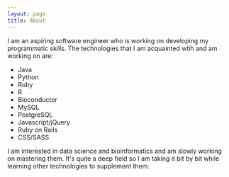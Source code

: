 ```yaml
---
layout: page
title: About
---
```


I am an aspiring software engineer who is working on developing my programmatic skills. The technologies that I am acquainted wtih and am working on are:
* Java
* Python
* Ruby
* R
* Bioconductor
* MySQL
* PostgreSQL
* Javascript/jQuery
* Ruby on Rails
* CSS/SASS

I am interested in data science and bioinformatics and am slowly working on mastering them. It's quite a deep field so I am taking it bit by bit while learning other technologies to supplement them.